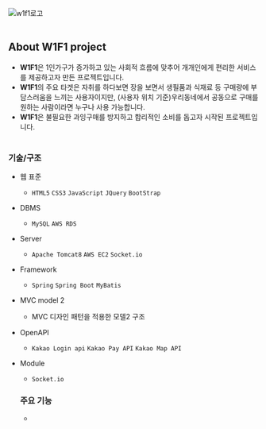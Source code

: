 
![w1f1로고](https://user-images.githubusercontent.com/63032810/101616526-ce6e5a80-3a52-11eb-88b9-1d4120ba2b27.PNG)
<br><br>


## About W1F1 project

  * **W1F1**은 1인가구가 증가하고 있는 사회적 흐름에 맞추어 개개인에게 편리한 서비스를 제공하고자 만든 프로젝트입니다. 
  * **W1F1**의 주요 타겟은 자취를 하다보면 장을 보면서 생필품과 식재료 등 구매량에 부담스러움을 느끼는 사용자이지만, (사용자 위치 기준)우리동네에서 공동으로 구매를 원하는 사람이라면 누구나 사용 가능합니다.
  * **W1F1**은 불필요한 과잉구매를 방지하고 합리적인 소비를 돕고자 시작된 프로젝트입니다.
<br><br>

### 기술/구조

* 웹 표준
  * `HTML5` `CSS3` `JavaScript` `JQuery` `BootStrap`
* DBMS
  * `MySQL` `AWS RDS`
* Server
  * `Apache Tomcat8` `AWS EC2` `Socket.io`
* Framework
  * `Spring` `Spring Boot` `MyBatis`
* MVC model 2
  * MVC 디자인 패턴을 적용한 모델2 구조
* OpenAPI
  * `Kakao Login api` `Kakao Pay API` `Kakao Map API`
* Module
  * `Socket.io` 
  
  ### 주요 기능
  
  * 
  
